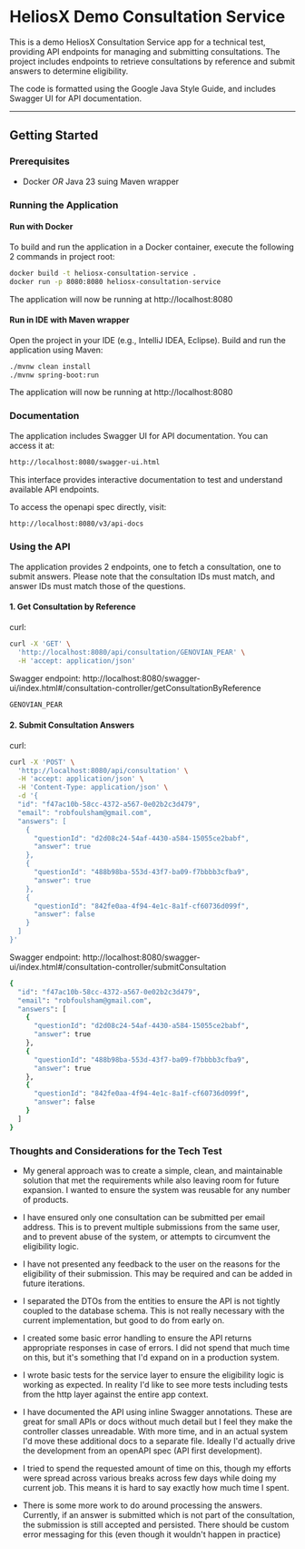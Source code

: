 # HeliosX Demo Consultation Service

This is a demo HeliosX Consultation Service app for a technical test, providing API endpoints for
managing and submitting consultations. The project includes endpoints to retrieve consultations by
reference and submit answers to determine eligibility.

The code is formatted using the Google Java Style Guide, and includes Swagger UI for API documentation.

---

## Getting Started

### Prerequisites

- Docker *OR* Java 23 suing Maven wrapper

### Running the Application

#### Run with Docker

To build and run the application in a Docker container, execute the following 2 commands in project
root:

```bash
docker build -t heliosx-consultation-service . 
docker run -p 8080:8080 heliosx-consultation-service
```

The application will now be running at http://localhost:8080

#### Run in IDE with Maven wrapper

Open the project in your IDE (e.g., IntelliJ IDEA, Eclipse).
Build and run the application using Maven:

```bash
./mvnw clean install
./mvnw spring-boot:run
```

The application will now be running at http://localhost:8080

### Documentation

The application includes Swagger UI for API documentation. You can access it at:

```bash
http://localhost:8080/swagger-ui.html
````

This interface provides interactive documentation to test and understand available API endpoints.

To access the openapi spec directly, visit:

```bash
http://localhost:8080/v3/api-docs
```

### Using the API

The application provides 2 endpoints, one to fetch a consultation,
one to submit answers. Please note that the consultation IDs must match,
and answer IDs must match those of the questions.

#### 1. Get Consultation by Reference

curl:

```bash
curl -X 'GET' \
  'http://localhost:8080/api/consultation/GENOVIAN_PEAR' \
  -H 'accept: application/json'
```

Swagger
endpoint: http://localhost:8080/swagger-ui/index.html#/consultation-controller/getConsultationByReference

```bash
GENOVIAN_PEAR
```

#### 2. Submit Consultation Answers

curl:

```bash
curl -X 'POST' \
  'http://localhost:8080/api/consultation' \
  -H 'accept: application/json' \
  -H 'Content-Type: application/json' \
  -d '{
  "id": "f47ac10b-58cc-4372-a567-0e02b2c3d479",
  "email": "robfoulsham@gmail.com",
  "answers": [
    {
      "questionId": "d2d08c24-54af-4430-a584-15055ce2babf",
      "answer": true
    },
    {
      "questionId": "488b98ba-553d-43f7-ba09-f7bbbb3cfba9",
      "answer": true
    },
    {
      "questionId": "842fe0aa-4f94-4e1c-8a1f-cf60736d099f",
      "answer": false
    }
  ]
}'
```

Swagger
endpoint: http://localhost:8080/swagger-ui/index.html#/consultation-controller/submitConsultation

```bash
{
  "id": "f47ac10b-58cc-4372-a567-0e02b2c3d479",
  "email": "robfoulsham@gmail.com",
  "answers": [
    {
      "questionId": "d2d08c24-54af-4430-a584-15055ce2babf",
      "answer": true
    },
    {
      "questionId": "488b98ba-553d-43f7-ba09-f7bbbb3cfba9",
      "answer": true
    },
    {
      "questionId": "842fe0aa-4f94-4e1c-8a1f-cf60736d099f",
      "answer": false
    }
  ]
}
```

### Thoughts and Considerations for the Tech Test

- My general approach was to create a simple, clean, and maintainable solution that met the requirements
while also leaving room for future expansion. I wanted to ensure the system was reusable for any number of products.

- I have ensured only one consultation can be submitted per email address.
This is to prevent multiple submissions from the same user, and to prevent abuse of the system, or
attempts to circumvent the eligibility logic.

- I have not presented any feedback to the user on the reasons for the eligibility of their submission.
This may be required and can be added in future iterations.

- I separated the DTOs from the entities to ensure the API is not tightly coupled to the database schema.
This is not really necessary with the current implementation, but good to do from early on.

- I created some basic error handling to ensure the API returns appropriate responses in case of errors.
I did not spend that much time on this, but it's something that I'd expand on in a production system.

- I wrote basic tests for the service layer to ensure the eligibility logic is working as expected.
In reality I'd like to see more tests including tests from the http layer against the entire app context.

- I have documented the API using inline Swagger annotations. These are great for small APIs or docs without much detail
but I feel they make the controller classes unreadable. With more time, and in an actual system I'd move these
additional docs to a separate file. Ideally I'd actually drive the development from an openAPI spec (API first development).

- I tried to spend the requested amount of time on this, though my efforts were spread across various breaks across few days 
while doing my current job. This means it is hard to say exactly how much time I spent.

- There is some more work to do around processing the answers. Currently, if an answer is submitted 
which is not part of the consultation, the submission is still accepted and persisted. There should be custom 
error messaging for this (even though it wouldn't happen in practice)



